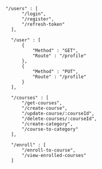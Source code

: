       "/users" : [
            "/login",
            "/register",
            "/refresh-token"
        ],
        
        "/user" : [
            {
                "Method" : "GET",
                "Route" : "/profile"
            },
            {
                "Method" : "PUT",
                "Route" : "/profile"
            }
        ],
        
        "/courses" : [
            "/get-courses",
            "/create-course",
            "/update-course/:courseId",
            "/delete-courses/:courseId",
            "/create-category",
            "/course-to-category"
        ],
        
        "/enroll" : [
            "/enroll-to-course",
            "/view-enrolled-courses"
        ]
